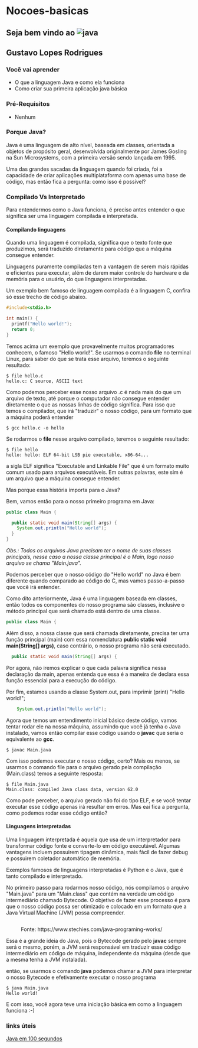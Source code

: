 # Nocoes-basicas

## Seja bem vindo ao ![java](https://img.shields.io/badge/Java-ED8B00?style=for-the-badge\&logo=java\&logoColor=white)

## Gustavo Lopes Rodrigues

### Você vai aprender

* O que a linguagem Java e como ela funciona
* Como criar sua primeira aplicação java básica

### Pré-Requisitos

* Nenhum

### Porque Java?

Java é uma linguagem de alto nível, baseada em classes, orientada a objetos de propósito geral, desenvolvida originalmente por James Gosling na Sun Microsystems, com a primeira versão sendo lançada em 1995.

Uma das grandes sacadas da linguagem quando foi criada, foi a capacidade de criar aplicações multiplataforma com apenas uma base de código, mas então fica a pergunta: como isso é possível?

### Compilado Vs Interpretado

Para entendermos como o Java funciona, é preciso antes entender o que significa ser uma linguagem compilada e interpretada.

#### Compilando linguagens

Quando uma linguagem é compilada, significa que o texto fonte que produzimos, será traduzido diretamente para código que a máquina consegue entender.

Linguagens puramente compiladas tem a vantagem de serem mais rápidas e eficientes para executar, além de darem maior controle do hardware e da memória para o usuário, do que linguagens interpretadas.

Um exemplo bem famoso de linguagem compilada é a linguagem C, confira só esse trecho de código abaixo.

```c
#include<stdio.h>

int main() {
  printf("Hello world!");
  return 0;
}
```

Temos acima um exemplo que provavelmente muitos programadores conhecem, o famoso "Hello world!". Se usarmos o comando **file** no terminal Linux, para saber do que se trata esse arquivo, teremos o seguinte resultado:

```
$ file hello.c
hello.c: C source, ASCII text
```

Como podemos perceber esse nosso arquivo .c é nada mais do que um arquivo de texto, até porque o computador não consegue entender diretamente o que as nossas linhas de código significa. Para isso que temos o compilador, que irá "traduzir" o nosso código, para um formato que a máquina poderá entender

```
$ gcc hello.c -o hello
```

Se rodarmos o **file** nesse arquivo compilado, teremos o seguinte resultado:

```
$ file hello
hello: hello: ELF 64-bit LSB pie executable, x86-64...
```

a sigla ELF significa "Executable and Linkable File" que é um formato muito comum usado para arquivos executáveis. Em outras palavras, este sim é um arquivo que a máquina consegue entender.

Mas porque essa história importa para o Java?

Bem, vamos então para o nosso primeiro programa em Java:

```java
public class Main {

  public static void main(String[] args) {
    System.out.println("Hello world");
  }
}
```

_Obs.: Todos os arquivos Java precisam ter o nome de suas classes principais, nesse caso a nossa classe principal é o Main, logo nosso arquivo se chama "Main.java"._

Podemos perceber que o nosso código do "Hello world" no Java é bem diferente quando comparado ao código do C, mas vamos passo-a-passo que você irá entender.

Como dito anteriormente, Java é uma linguagem baseada em classes, então todos os componentes do nosso programa são classes, inclusive o método principal que será chamado está dentro de uma classe.

```java
public class Main {
```

Além disso, a nossa classe que será chamada diretamente, precisa ter uma função principal (main) com essa nomenclatura **public static void main(String\[] args)**, caso contrário, o nosso programa não será executado.

```java
  public static void main(String[] args) {
```

Por agora, não iremos explicar o que cada palavra significa nessa declaração da main, apenas entenda que essa é a maneira de declara essa função essencial para a execução do código.

Por fim, estamos usando a classe System.out, para imprimir (print) "Hello world!";

```java
    System.out.println("Hello world");
```

Agora que temos um entendimento inicial básico deste código, vamos tentar rodar ele na nossa máquina, assumindo que você já tenha o Java instalado, vamos então compilar esse código usando o **javac** que seria o equivalente ao **gcc**.

```
$ javac Main.java
```

Com isso podemos executar o nosso código, certo? Mais ou menos, se usarmos o comando file para o arquivo gerado pela compilação (Main.class) temos a seguinte resposta:

```
$ file Main.java
Main.class: compiled Java class data, version 62.0
```

Como pode perceber, o arquivo gerado não foi do tipo ELF, e se você tentar executar esse código apenas irá resultar em erros. Mas eai fica a pergunta, como podemos rodar esse código então?

#### Linguagens interpretadas

Uma linguagem interpretada é aquela que usa de um interpretador para transformar código fonte e converte-lo em código executável. Algumas vantagens incluem possuirem tipagem dinâmica, mais fácil de fazer debug e possuirem coletador automático de memória.

Exemplos famosos de linguagens interpretadas é Python e o Java, que é tanto compilado e interpretado.

No primeiro passo para rodarmos nosso código, nós compilamos o arquivo "Main.java" para um "Main.class" que contém na verdade um código intermediário chamado Bytecode. O objetivo de fazer esse processo é para que o nosso código possa ser otimizado e colocado em um formato que a Java Virtual Machine (JVM) possa compreender.

&#x20;

<figure><img src="https://user-images.githubusercontent.com/9157977/188319155-1da685b9-5e51-413c-9f1e-feeefb90e627.png" alt=""><figcaption><p>Fonte: https://www.stechies.com/java-programing-works/</p></figcaption></figure>

Essa é a grande ideia do Java, pois o Bytecode gerado pelo **javac** sempre será o mesmo, porém, a JVM será responsável em traduzir esse código intermediário em código de máquina, independente da máquina (desde que a mesma tenha a JVM instalada).

então, se usarmos o comando **java** podemos chamar a JVM para interpretar o nosso Bytecode e efetivamente executar o nosso programa

```
$ java Main.java
Hello world!
```

E com isso, você agora teve uma iniciação básica em como a linguagem funciona :-)

### links úteis

[Java em 100 segundos](https://youtu.be/l9AzO1FMgM8)
